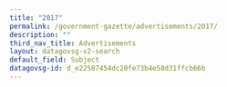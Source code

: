 ```yaml
---
title: "2017"
permalink: /government-gazette/advertisements/2017/
description: ""
third_nav_title: Advertisements
layout: datagovsg-v2-search
default_field: Subject
datagovsg-id: d_e22587454dc20fe73b4e58d31ffcb66b
---
```

